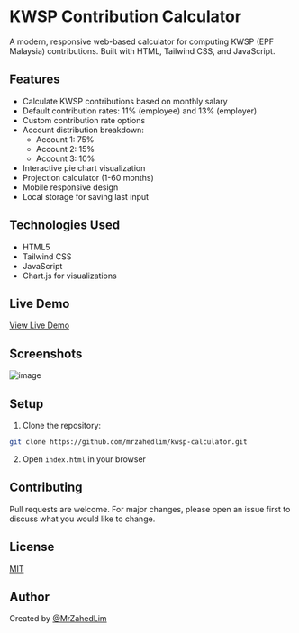 # KWSP Contribution Calculator

A modern, responsive web-based calculator for computing KWSP (EPF Malaysia) contributions. Built with HTML, Tailwind CSS, and JavaScript.

## Features

- Calculate KWSP contributions based on monthly salary
- Default contribution rates: 11% (employee) and 13% (employer)
- Custom contribution rate options
- Account distribution breakdown:
  - Account 1: 75%
  - Account 2: 15%
  - Account 3: 10%
- Interactive pie chart visualization
- Projection calculator (1-60 months)
- Mobile responsive design
- Local storage for saving last input

## Technologies Used

- HTML5
- Tailwind CSS
- JavaScript
- Chart.js for visualizations

## Live Demo

[View Live Demo](https://kwsp.zahirhalim.my/) <!-- Add your deployed URL here -->

## Screenshots

![image](https://github.com/user-attachments/assets/aa573115-f8f2-4b28-bf9e-f58e77b7d80f)


## Setup

1. Clone the repository:
```bash
git clone https://github.com/mrzahedlim/kwsp-calculator.git
```

2. Open `index.html` in your browser

## Contributing

Pull requests are welcome. For major changes, please open an issue first to discuss what you would like to change.

## License

[MIT](https://choosealicense.com/licenses/mit/)

## Author

Created by [@MrZahedLim](https://github.com/mrzahedlim) 
